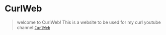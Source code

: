 # CurlWeb


> welcome to CurlWeb!
> This is a website to be used for my curl youtube channel
> [`CurlWeb`](https://curlonyt.github.io/CurlWeb)

<!--  ## lorem ipsum this was all copied
| Coding Languages | Skill (1-10) |
| ----------- | ----------- |
| HTML | 8 |
| CSS | 7 |
| JavaScript | 2 |
| Python | 2 |
| C++ | 1 |

<!---
Hello! :D
--->

